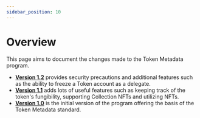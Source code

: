 ```yaml
---
sidebar_position: 10
---
```


# Overview

This page aims to document the changes made to the Token Metadata program.

- **[Version 1.2](https://github.com/metaplex-foundation/metaplex-program-library/discussions/178)** provides security precautions and additional features such as the ability to freeze a Token account as a delegate.
- **[Version 1.1](./v1-1)** adds lots of useful features such as keeping track of the token's fungibility, supporting Collection NFTs and utilizing NFTs.
- **[Version 1.0](./v1-0)** is the initial version of the program offering the basis of the Token Metadata standard.
